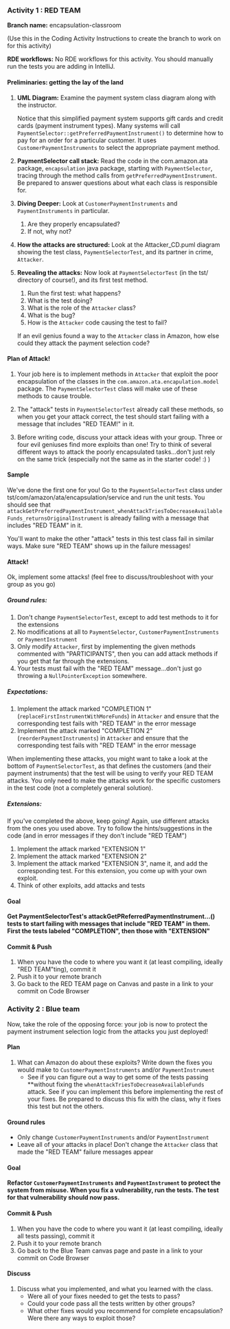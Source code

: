 ### Activity 1 : RED TEAM

**Branch name:** encapsulation-classroom

(Use this in the Coding Activity Instructions to create the branch to work on for this activity)

**RDE workflows:**
No RDE workflows for this activity. You should manually run the tests you are adding in IntelliJ.

#### Preliminaries: getting the lay of the land

1. **UML Diagram:** Examine the payment system class diagram along with the instructor.

   Notice that this simplified payment system supports gift cards and credit cards (payment instrument types).
   Many systems will call `PaymentSelector::getPreferredPaymentInstrument()` to determine how to pay for an order for
   a particular customer. It uses `CustomerPaymentInstruments` to select the appropriate payment method.

1. **PaymentSelector call stack:** Read the code in the com.amazon.ata package,
   `encapsulation` java package, starting with `PaymentSelector`, tracing through the method calls
   from `getPreferredPaymentInstrument`. Be prepared to answer questions about what each class is responsible for.

1. **Diving Deeper:** Look at `CustomerPaymentInstruments` and `PaymentInstruments` in particular.
    1. Are they properly encapsulated?
    1. If not, why not?

1. **How the attacks are structured:** Look at the Attacker_CD.puml diagram showing
   the test class, `PaymentSelectorTest`, and its partner in crime,
   `Attacker`.

1. **Revealing the attacks:** Now look at `PaymentSelectorTest` (in the tst/ directory of course!), and its first
   test method.
    1. Run the first test: what happens?
    1. What is the test doing?
    1. What is the role of the `Attacker` class?
    1. What is the bug?
    1. How is the `Attacker` code causing the test to fail?

   If an evil genius found a way to the `Attacker` class in Amazon, how else could they attack the payment
   selection code?

#### Plan of Attack!

1. Your job here is to implement methods in `Attacker` that exploit the poor encapsulation of the classes in the
   `com.amazon.ata.encapulation.model` package. The
   `PaymentSelectorTest` class will make use of these methods to
   cause trouble.

1. The "attack" tests in `PaymentSelectorTest` already call these methods, so when you get your attack correct,
   the test should start failing with a message that includes "RED TEAM!" in it.

1. Before writing code, discuss your attack ideas with your group.
   Three or four evil geniuses find more exploits than one!
   Try to think of several different ways to attack the poorly
   encapsulated tasks...don't just rely on the same
   trick (especially not the same as in the starter code! :) )

#### Sample

We've done the first one for you! Go to the `PaymentSelectorTest` class
under tst/com/amazon/ata/encapsulation/service and run
the unit tests. You should see that
`attackGetPreferredPaymentInstrument_whenAttackTriesToDecreaseAvailableFunds_returnsOriginalInstrument`
is already failing with a message that includes "RED TEAM" in it.

You'll want to make the other "attack" tests in this test class fail
in similar ways. Make sure "RED TEAM" shows up in the failure messages!

#### Attack!

Ok, implement some attacks! (feel free to discuss/troubleshoot with your group as you go)

##### Ground rules:

1. Don't change `PaymentSelectorTest`, except to add test methods to it for the extensions
1. No modifications at all to `PaymentSelector`, `CustomerPaymentInstruments` or `PaymentInstrument`
1. Only modify `Attacker`, first by implementing the given methods commented with "PARTICIPANTS", then
   you can add attack methods if you get that far through the extensions.
1. Your tests must fail with the "RED TEAM" message...don't just go throwing a `NullPointerException` somewhere.

##### Expectations:

1. Implement the attack marked "COMPLETION 1" (`replaceFirstInstrumentWithMoreFunds`)
   in `Attacker` and ensure that the corresponding test fails with
   "RED TEAM" in the error message
1. Implement the attack marked "COMPLETION 2" (`reorderPaymentInstruments`) in `Attacker` and ensure that the
   corresponding test fails with "RED TEAM" in the error message

When implementing these attacks, you might want to take a look at the bottom of `PaymentSelectorTest`, as that
defines the customers (and their payment instruments) that the test will be using to verify your RED TEAM attacks.
You only need to make the attacks work for the specific customers
in the test code (not a completely general solution).

##### Extensions:

If you've completed the above, keep going! Again, use different attacks from
the ones you used above. Try to follow the hints/suggestions in the
code (and in error messages if they don't include "RED TEAM")

1. Implement the attack marked "EXTENSION 1"
1. Implement the attack marked "EXTENSION 2"
1. Implement the attack marked "EXTENSION 3", name it, and add the corresponding test. For this extension, you come
   up with your own exploit.
1. Think of other exploits, add attacks and tests

#### Goal

**Get PaymentSelectorTest's attackGetPReferredPaymentInstrument...()
tests to start failing with messages that include "RED TEAM" in
them. First the tests labeled "COMPLETION", then those with "EXTENSION"**

#### Commit & Push

1. When you have the code to where you want it (at least compiling, ideally "RED TEAM"ting), commit it
1. Push it to your remote branch
1. Go back to the RED TEAM page on Canvas and paste in a link to your commit on Code Browser


### Activity 2 : Blue team

Now, take the role of the opposing force: your job is now to protect the payment instrument selection logic from
the attacks you just deployed!

#### Plan

1. What can Amazon do about these exploits?
   Write down the fixes you would make to `CustomerPaymentInstruments` and/or `PaymentInstrument`
   * See if you can figure out a way to get some of the tests passing
     **without fixing the `whenAttackTriesToDecreaseAvailableFunds`
     attack. See if you can implement this before implementing
     the rest of your fixes. Be prepared to discuss this fix with
     the class, why it fixes this test but not the others.

#### Ground rules

* Only change `CustomerPaymentInstruments` and/or `PaymentInstrument`
* Leave all of your attacks in place! Don't change the `Attacker` class that made
  the "RED TEAM" failure messages appear

#### Goal

**Refactor `CustomerPaymentInstruments` and `PaymentInstrument`
to protect the system from misuse. When you fix a vulnerability,
run the tests. The test for that vulnerability should now pass.**

#### Commit & Push

1. When you have the code to where you want it (at least compiling, ideally all tests passing), commit it
1. Push it to your remote branch
1. Go back to the Blue Team canvas page and paste in a link to your commit on Code Browser

#### Discuss

1. Discuss what you implemented, and what you learned with the class.
    * Were all of your fixes needed to get the tests to pass?
    * Could your code pass all the tests written by other groups?
    * What other fixes would you recommend for complete encapsulation? Were there any ways to exploit those?
